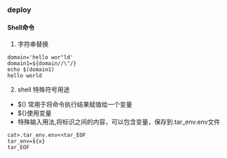 ### deploy

#### Shell命令
1. 字符串替换 
```
domain='hello wor"ld'
domain1=${domain//\"/}
echo $(domain1)
hello world
```
2. shell 特殊符号用途

* $() 常用于将命令执行结果赋值给一个变量
* ${}使用变量
* 特殊输入用法,将标识之间的内容，可以包含变量，保存到.tar_env.env文件

```
cat>.tar_env.env<<tar_EOF
tar_env=${x}
tar_EOF
```

